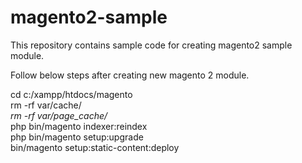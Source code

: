# magento2-sample
This repository contains sample code for creating magento2 sample module.

Follow below steps after creating new magento 2 module.

cd c:/xampp/htdocs/magento<br>
rm -rf var/cache/*<br>
rm -rf var/page_cache/*<br>
php bin/magento indexer:reindex<br>
php bin/magento setup:upgrade<br>
bin/magento setup:static-content:deploy

